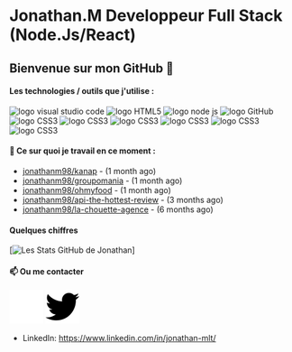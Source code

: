 # Jonathan.M Developpeur Full Stack (Node.Js/React)

## Bienvenue sur mon GitHub 👋

#### Les technologies / outils que j'utilise :
<img width="30px" alt="logo visual studio code" src="https://cdn.jsdelivr.net/gh/devicons/devicon/icons/vscode/vscode-original.svg" />
<img width="30px" alt="logo HTML5" src="https://cdn.jsdelivr.net/gh/devicons/devicon/icons/html5/html5-original.svg" />
<img width="30px" alt="logo node js" src="https://cdn.jsdelivr.net/gh/devicons/devicon/icons/nodejs/nodejs-original.svg" />
<img width="30px" alt="logo GitHub" src="https://cdn.jsdelivr.net/gh/devicons/devicon/icons/github/github-original.svg" />
<img width="30px" alt="logo CSS3" src="https://cdn.jsdelivr.net/gh/devicons/devicon/icons/css3/css3-original.svg" />
<img width="30px" alt="logo CSS3" src="https://cdn.jsdelivr.net/gh/devicons/devicon/icons/css3/css3-original.svg" />
<img width="30px" alt="logo CSS3" src="https://cdn.jsdelivr.net/gh/devicons/devicon/icons/css3/css3-original.svg" />
<img width="30px" alt="logo CSS3" src="https://cdn.jsdelivr.net/gh/devicons/devicon/icons/css3/css3-original.svg" />
<img width="30px" alt="logo CSS3" src="https://cdn.jsdelivr.net/gh/devicons/devicon/icons/css3/css3-original.svg" />
<img width="30px" alt="logo CSS3" src="https://cdn.jsdelivr.net/gh/devicons/devicon/icons/css3/css3-original.svg" />

#### 👷 Ce sur quoi je travail en ce moment :

- [jonathanm98/kanap](https://github.com/jonathanm98/kanap) -  (1 month ago)
- [jonathanm98/groupomania](https://github.com/jonathanm98/groupomania) -  (1 month ago)
- [jonathanm98/ohmyfood](https://github.com/jonathanm98/ohmyfood) -  (1 month ago)
- [jonathanm98/api-the-hottest-review](https://github.com/jonathanm98/api-the-hottest-review) -  (3 months ago)
- [jonathanm98/la-chouette-agence](https://github.com/jonathanm98/la-chouette-agence) -  (6 months ago)

#### Quelques chiffres 
[![Les Stats GitHub de Jonathan](https://github-readme-stats.vercel.app/api?username=jonathanm98)]

#### 📫 Ou me contacter

![img_twitter](./images/twitter-dark.svg#gh-dark-mode-only)
![img_twitter](./images/twitter-light.svg#gh-light-mode-only)
- LinkedIn: https://www.linkedin.com/in/jonathan-mlt/